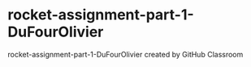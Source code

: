 # rocket-assignment-part-1-DuFourOlivier
rocket-assignment-part-1-DuFourOlivier created by GitHub Classroom
